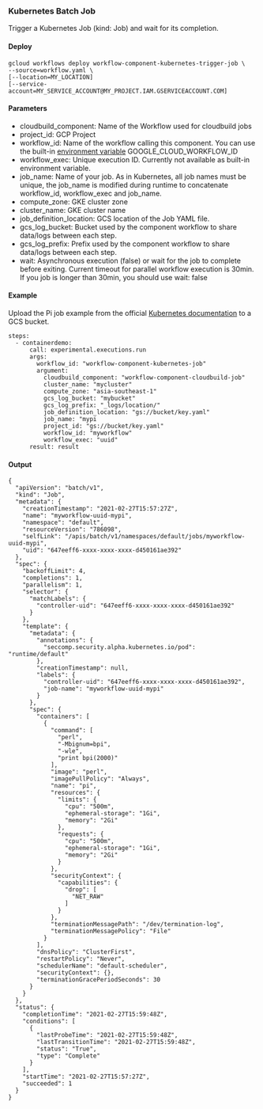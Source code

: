 ### Kubernetes Batch Job

Trigger a Kubernetes Job (kind: Job) and wait for its completion.

#### Deploy

```
gcloud workflows deploy workflow-component-kubernetes-trigger-job \
--source=workflow.yaml \ 
[--location=MY_LOCATION]
[--service-account=MY_SERVICE_ACCOUNT@MY_PROJECT.IAM.GSERVICEACCOUNT.COM]
```

#### Parameters

- cloudbuild_component: Name of the Workflow used for cloudbuild jobs
- project_id: GCP Project
- workflow_id: Name of the workflow calling this component. You can use the built-in [environment variable](https://cloud.google.com/workflows/docs/reference/environment-variables) GOOGLE_CLOUD_WORKFLOW_ID
- workflow_exec: Unique execution ID. Currently not available as built-in environment variable.
- job_name: Name of your job. As in Kubernetes, all job names must be unique, the job_name is modified during runtime to concatenate workflow_id, workflow_exec and job_name.
- compute_zone: GKE cluster zone
- cluster_name: GKE cluster name
- job_definition_location: GCS location of the Job YAML file.
- gcs_log_bucket: Bucket used by the component workflow to share data/logs between each step.
- gcs_log_prefix: Prefix used by the component workflow to share data/logs between each step.
- wait: Asynchronous execution (false) or wait for the job to complete before exiting. Current timeout for parallel workflow execution is 30min. If you job is longer than 30min, you should use wait: false

#### Example

Upload the Pi job example from the official [Kubernetes documentation](https://kubernetes.io/docs/concepts/workloads/controllers/job/) to a GCS bucket.

```
steps:
  - containerdemo:
      call: experimental.executions.run
      args: 
        workflow_id: "workflow-component-kubernetes-job"
        argument:
          cloudbuild_component: "workflow-component-cloudbuild-job"
          cluster_name: "mycluster"
          compute_zone: "asia-southeast-1"
          gcs_log_bucket: "mybucket"
          gcs_log_prefix: "_logs/location/"
          job_definition_location: "gs://bucket/key.yaml"
          job_name: "mypi
          project_id: "gs://bucket/key.yaml"
          workflow_id: "myworkflow"
          workflow_exec: "uuid"
      result: result
```


#### Output

```
{
  "apiVersion": "batch/v1",
  "kind": "Job",
  "metadata": {
    "creationTimestamp": "2021-02-27T15:57:27Z",
    "name": "myworkflow-uuid-mypi",
    "namespace": "default",
    "resourceVersion": "786098",
    "selfLink": "/apis/batch/v1/namespaces/default/jobs/myworkflow-uuid-mypi",
    "uid": "647eeff6-xxxx-xxxx-xxxx-d450161ae392"
  },
  "spec": {
    "backoffLimit": 4,
    "completions": 1,
    "parallelism": 1,
    "selector": {
      "matchLabels": {
        "controller-uid": "647eeff6-xxxx-xxxx-xxxx-d450161ae392"
      }
    },
    "template": {
      "metadata": {
        "annotations": {
          "seccomp.security.alpha.kubernetes.io/pod": "runtime/default"
        },
        "creationTimestamp": null,
        "labels": {
          "controller-uid": "647eeff6-xxxx-xxxx-xxxx-d450161ae392",
          "job-name": "myworkflow-uuid-mypi"
        }
      },
      "spec": {
        "containers": [
          {
            "command": [
              "perl",
              "-Mbignum=bpi",
              "-wle",
              "print bpi(2000)"
            ],
            "image": "perl",
            "imagePullPolicy": "Always",
            "name": "pi",
            "resources": {
              "limits": {
                "cpu": "500m",
                "ephemeral-storage": "1Gi",
                "memory": "2Gi"
              },
              "requests": {
                "cpu": "500m",
                "ephemeral-storage": "1Gi",
                "memory": "2Gi"
              }
            },
            "securityContext": {
              "capabilities": {
                "drop": [
                  "NET_RAW"
                ]
              }
            },
            "terminationMessagePath": "/dev/termination-log",
            "terminationMessagePolicy": "File"
          }
        ],
        "dnsPolicy": "ClusterFirst",
        "restartPolicy": "Never",
        "schedulerName": "default-scheduler",
        "securityContext": {},
        "terminationGracePeriodSeconds": 30
      }
    }
  },
  "status": {
    "completionTime": "2021-02-27T15:59:48Z",
    "conditions": [
      {
        "lastProbeTime": "2021-02-27T15:59:48Z",
        "lastTransitionTime": "2021-02-27T15:59:48Z",
        "status": "True",
        "type": "Complete"
      }
    ],
    "startTime": "2021-02-27T15:57:27Z",
    "succeeded": 1
  }
}
```

